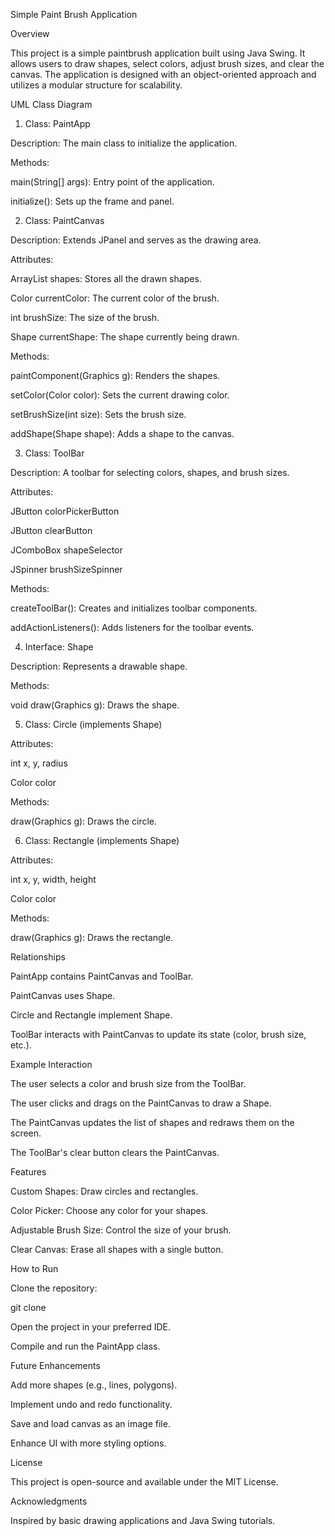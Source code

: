 Simple Paint Brush Application

Overview

This project is a simple paintbrush application built using Java Swing. It allows users to draw shapes, select colors, adjust brush sizes, and clear the canvas. The application is designed with an object-oriented approach and utilizes a modular structure for scalability.

UML Class Diagram

1. Class: PaintApp

Description: The main class to initialize the application.

Methods:

main(String[] args): Entry point of the application.

initialize(): Sets up the frame and panel.

2. Class: PaintCanvas

Description: Extends JPanel and serves as the drawing area.

Attributes:

ArrayList<Shape> shapes: Stores all the drawn shapes.

Color currentColor: The current color of the brush.

int brushSize: The size of the brush.

Shape currentShape: The shape currently being drawn.

Methods:

paintComponent(Graphics g): Renders the shapes.

setColor(Color color): Sets the current drawing color.

setBrushSize(int size): Sets the brush size.

addShape(Shape shape): Adds a shape to the canvas.

3. Class: ToolBar

Description: A toolbar for selecting colors, shapes, and brush sizes.

Attributes:

JButton colorPickerButton

JButton clearButton

JComboBox<String> shapeSelector

JSpinner brushSizeSpinner

Methods:

createToolBar(): Creates and initializes toolbar components.

addActionListeners(): Adds listeners for the toolbar events.

4. Interface: Shape

Description: Represents a drawable shape.

Methods:

void draw(Graphics g): Draws the shape.

5. Class: Circle (implements Shape)

Attributes:

int x, y, radius

Color color

Methods:

draw(Graphics g): Draws the circle.

6. Class: Rectangle (implements Shape)

Attributes:

int x, y, width, height

Color color

Methods:

draw(Graphics g): Draws the rectangle.

Relationships

PaintApp contains PaintCanvas and ToolBar.

PaintCanvas uses Shape.

Circle and Rectangle implement Shape.

ToolBar interacts with PaintCanvas to update its state (color, brush size, etc.).

Example Interaction

The user selects a color and brush size from the ToolBar.

The user clicks and drags on the PaintCanvas to draw a Shape.

The PaintCanvas updates the list of shapes and redraws them on the screen.

The ToolBar's clear button clears the PaintCanvas.

Features

Custom Shapes: Draw circles and rectangles.

Color Picker: Choose any color for your shapes.

Adjustable Brush Size: Control the size of your brush.

Clear Canvas: Erase all shapes with a single button.

How to Run

Clone the repository:

git clone <repository-url>

Open the project in your preferred IDE.

Compile and run the PaintApp class.

Future Enhancements

Add more shapes (e.g., lines, polygons).

Implement undo and redo functionality.

Save and load canvas as an image file.

Enhance UI with more styling options.

License

This project is open-source and available under the MIT License.

Acknowledgments

Inspired by basic drawing applications and Java Swing tutorials.